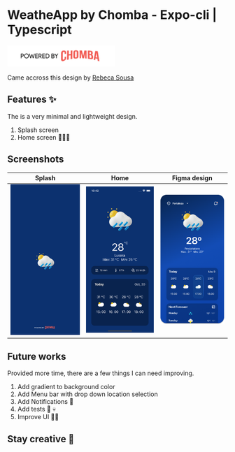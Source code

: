 # WeatheApp by Chomba - Expo-cli | Typescript

<a target="_blank" href='https://www.linkedin.com/in/chomba-chanda-bab8ab20b/'><img alt='Get it on Google Play' src='https://raw.githubusercontent.com/chombazm/psychic-octo-tribble-wordle-app/main/screenshots/poweredByChombaBlack.png' height='48px'/></a>

Came accross this design by [Rebeca Sousa](https://www.figma.com/@becabelin)

## Features ✨

The is a very minimal and lightweight design.

1. Splash screen
2. Home screen 🤦🏾‍♂️

## Screenshots

|            Splash             |            Home             |         Figma design         |
| :---------------------------: | :-------------------------: | :--------------------------: |
| ![](./screenshots/splash.png) | ![](./screenshots/home.png) | ![](./screenshots/figma.png) |

## Future works

Provided more time, there are a few things I can need improving.

1. Add gradient to background color
2. Add Menu bar with drop down location selection
3. Add Notifications 🧪
4. Add tests 🧪 💀
5. Improve UI 👌🏽

## Stay creative 🚀
